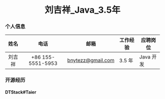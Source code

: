 <!-- ---
title: 关于我
type: "about"
date: 2021-01-03 15:54:36
layout: "about"
--- -->

<h1 align="center">刘吉祥_Java_3.5年</h1>

### 个人信息

|  姓名  |       电话        | 邮箱              | 工作经验 | 应聘岗位  |
| :----: | :---------------: | ----------------- | -------- | --------- |
| 刘吉祥 | +86 155-5551-5953 | bnytezz@gmail.com | 3.5 年   | Java 开发 |

### 开源经历

#### DTStack#Taier
